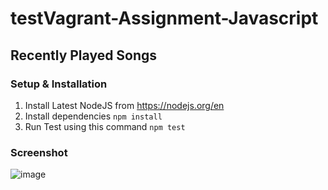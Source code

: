 # testVagrant-Assignment-Javascript

## Recently Played Songs

### Setup & Installation
1. Install Latest NodeJS from https://nodejs.org/en
2. Install dependencies `npm install`
3. Run Test using this command `npm test`

### Screenshot

![image](https://github.com/shubham733/testVagrant-Assignment-Javascript/assets/60092774/84792649-2614-4a72-8c25-7b84ab0b41a1)
